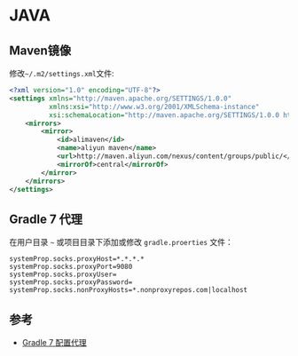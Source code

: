 # JAVA

## Maven镜像

修改`~/.m2/settings.xml`文件:

```xml
<?xml version="1.0" encoding="UTF-8"?>
<settings xmlns="http://maven.apache.org/SETTINGS/1.0.0"
          xmlns:xsi="http://www.w3.org/2001/XMLSchema-instance"
          xsi:schemaLocation="http://maven.apache.org/SETTINGS/1.0.0 http://maven.apache.org/xsd/settings-1.0.0.xsd">
    <mirrors>
        <mirror>
            <id>alimaven</id>
            <name>aliyun maven</name>
            <url>http://maven.aliyun.com/nexus/content/groups/public/</url>
            <mirrorOf>central</mirrorOf>
        </mirror>
    </mirrors>
</settings>
```

## Gradle 7 代理

在用户目录 `~` 或项目目录下添加或修改 `gradle.proerties` 文件：

```
systemProp.socks.proxyHost=*.*.*.*
systemProp.socks.proxyPort=9080
systemProp.socks.proxyUser=
systemProp.socks.proxyPassword=
systemProp.socks.nonProxyHosts=*.nonproxyrepos.com|localhost
```

## 参考

- [Gradle 7 配置代理](https://docs.gradle.org/7.0/userguide/build_environment.html#sec:accessing_the_web_via_a_proxy)
